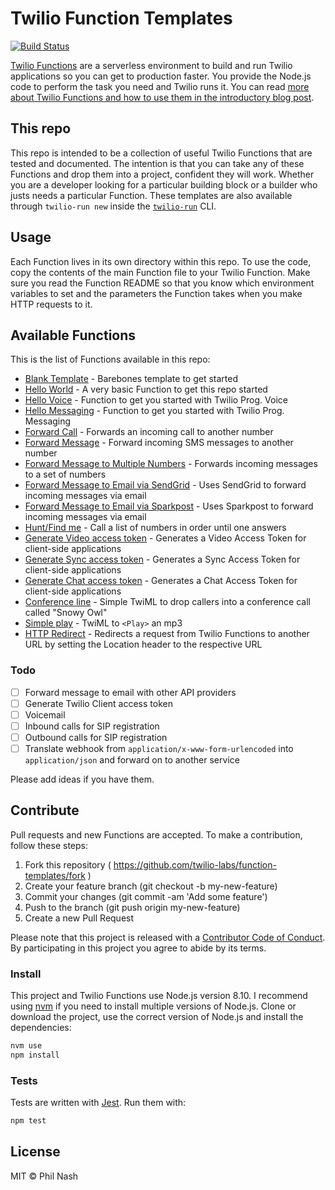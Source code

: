# Twilio Function Templates

[![Build Status](https://travis-ci.org/twilio-labs/function-templates.svg?branch=master)](https://travis-ci.org/twilio-labs/function-templates)

[Twilio Functions](https://www.twilio.com/functions) are a serverless environment to build and run Twilio applications so you can get to production faster. You provide the Node.js code to perform the task you need and Twilio runs it. You can read [more about Twilio Functions and how to use them in the introductory blog post](https://www.twilio.com/blog/2017/05/introducing-twilio-functions.html).

## This repo

This repo is intended to be a collection of useful Twilio Functions that are tested and documented. The intention is that you can take any of these Functions and drop them into a project, confident they will work. Whether you are a developer looking for a particular building block or a builder who justs needs a particular Function. These templates are also available through `twilio-run new` inside the [`twilio-run`](https://npm.im/twilio-run) CLI.

## Usage

Each Function lives in its own directory within this repo. To use the code, copy the contents of the main Function file to your Twilio Function. Make sure you read the Function README so that you know which environment variables to set and the parameters the Function takes when you make HTTP requests to it.

## Available Functions

This is the list of Functions available in this repo:

- [Blank Template](blank) - Barebones template to get started
- [Hello World](hello-world) - A very basic Function to get this repo started
- [Hello Voice](hello-voice) - Function to get you started with Twilio Prog. Voice
- [Hello Messaging](hello-messaging) - Function to get you started with Twilio Prog. Messaging
- [Forward Call](forward-call) - Forwards an incoming call to another number
- [Forward Message](forward-message) - Forward incoming SMS messages to another number
- [Forward Message to Multiple Numbers](forward-message-multiple) - Forwards incoming messages to a set of numbers
- [Forward Message to Email via SendGrid](forward-message-sendgrid) - Uses SendGrid to forward incoming messages via email
- [Forward Message to Email via Sparkpost](forward-message-sparkpost) - Uses Sparkpost to forward incoming messages via email
- [Hunt/Find me](hunt) - Call a list of numbers in order until one answers
- [Generate Video access token](video-token) - Generates a Video Access Token for client-side applications
- [Generate Sync access token](sync-token) - Generates a Sync Access Token for client-side applications
- [Generate Chat access token](chat-token) - Generates a Chat Access Token for client-side applications
- [Conference line](conference) - Simple TwiML to drop callers into a conference call called "Snowy Owl"
- [Simple play](never-gonna-give-you-up) - TwiML to `<Play>` an mp3
- [HTTP Redirect](http-redirect) - Redirects a request from Twilio Functions to another URL by setting the Location header to the respective URL

### Todo

- [ ] Forward message to email with other API providers
- [ ] Generate Twilio Client access token
- [ ] Voicemail
- [ ] Inbound calls for SIP registration
- [ ] Outbound calls for SIP registration
- [ ] Translate webhook from `application/x-www-form-urlencoded` into `application/json` and forward on to another service

Please add ideas if you have them.

## Contribute

Pull requests and new Functions are accepted. To make a contribution, follow these steps:

1. Fork this repository ( https://github.com/twilio-labs/function-templates/fork )
2. Create your feature branch (git checkout -b my-new-feature)
3. Commit your changes (git commit -am 'Add some feature')
4. Push to the branch (git push origin my-new-feature)
5. Create a new Pull Request

Please note that this project is released with a [Contributor Code of Conduct](CODE_OF_CONDUCT). By participating in this project you agree to abide by its terms.

### Install

This project and Twilio Functions use Node.js version 8.10. I recommend using [nvm](https://github.com/creationix/nvm) if you need to install multiple versions of Node.js. Clone or download the project, use the correct version of Node.js and install the dependencies:

```bash
nvm use
npm install
```

### Tests

Tests are written with [Jest](https://facebook.github.io/jest/). Run them with:

```bash
npm test
```

## License

MIT © Phil Nash
